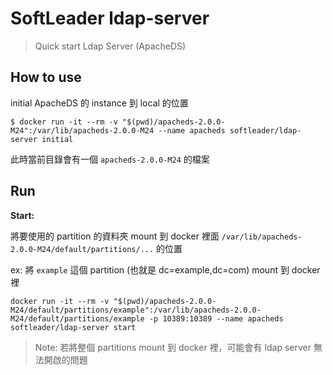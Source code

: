 # SoftLeader ldap-server

>  Quick start Ldap Server (ApacheDS)

## How to use

initial ApacheDS 的 instance 到 local 的位置

```shell
$ docker run -it --rm -v "$(pwd)/apacheds-2.0.0-M24":/var/lib/apacheds-2.0.0-M24 --name apacheds softleader/ldap-server initial
```

此時當前目錄會有一個 `apacheds-2.0.0-M24` 的檔案

## Run

**Start:**

將要使用的 partition 的資料夾 mount 到 docker 裡面 `/var/lib/apacheds-2.0.0-M24/default/partitions/...` 的位置

ex: 將 `example` 這個 partition (也就是 dc=example,dc=com) mount 到 docker 裡

```shell
docker run -it --rm -v "$(pwd)/apacheds-2.0.0-M24/default/partitions/example":/var/lib/apacheds-2.0.0-M24/default/partitions/example -p 10389:10389 --name apacheds softleader/ldap-server start
```

> Note: 若將整個 partitions mount 到 docker 裡，可能會有 ldap server 無法開啟的問題
